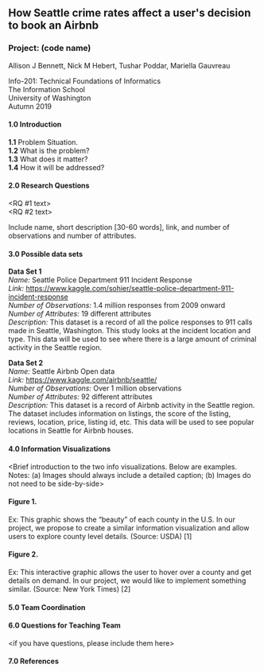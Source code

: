 ## How Seattle crime rates affect a user's decision to book an Airbnb
### Project: (code name)   
Allison J Bennett, Nick M Hebert, Tushar Poddar, Mariella Gauvreau

Info-201: Technical Foundations of Informatics  
The Information School  
University of Washington  
Autumn 2019

#### 1.0 Introduction   
  **1.1** Problem Situation. <text>  
  **1.2** What is the problem? <text>  
  **1.3** What does it matter? <text>  
  **1.4** How it will be addressed? <text>

#### 2.0 Research Questions   
  <RQ #1 text>  
  <RQ #2 text>

 Include name, short description [30-60 words], link, and number of observations and number of attributes.

#### 3.0 Possible data sets  
  **Data Set 1**  
  *Name:* Seattle Police Department 911 Incident Response  
  *Link:* https://www.kaggle.com/sohier/seattle-police-department-911-incident-response  
  *Number of Observations:* 1.4 million responses from 2009 onward  
  *Number of Attributes:* 19 different attributes  
  *Description:* This dataset is a record of all the police responses to 911 calls made in Seattle, Washington. This study looks at the incident location and type. This data will be used to see where there is a large amount of criminal activity in the Seattle region.

  **Data Set 2**   
  *Name:* Seattle Airbnb Open data  
  *Link:* https://www.kaggle.com/airbnb/seattle/  
  *Number of Observations:* Over 1 million observations  
  *Number of Attributes:* 92 different attributes  
  *Description:* This dataset is a record of Airbnb activity in the Seattle region. The dataset includes information on listings, the score of the listing, reviews, location, price, listing id, etc. This data will be used to see popular locations in Seattle for Airbnb houses.

#### 4.0 Information Visualizations
  <Brief introduction to the two info visualizations. Below are examples.
  Notes: (a) Images should always include a detailed caption; (b) Images do not need to be side-by-side>

#### Figure 1.
Ex: This graphic shows the “beauty” of each county in the U.S. In our project, we propose to create a similar information visualization and allow users to explore county level details. (Source: USDA) [1]

#### Figure 2.
Ex: This interactive graphic allows the user to hover over a county and get details on demand. In our project, we would like to implement something similar. (Source: New York Times) [2]

#### 5.0 Team Coordination  
  <see project proposal element>

#### 6.0 Questions for Teaching Team
  <if you have questions, please include them here>

#### 7.0 References  
